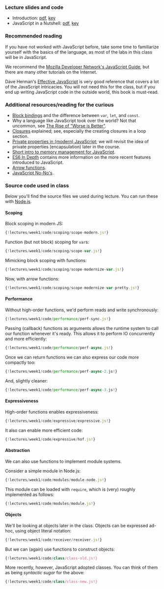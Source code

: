 ### Lecture slides and code

* Introduction: [pdf](slides/intro.pdf), [key](slides/intro.key)
* JavaScript in a Nutshell: [pdf](slides/js-nutshell.pdf), [key](slides/js-nutshell.key)

### Recommended reading

If you have not worked with JavaScript before, take some time to familiarize
yourself with the basics of the language, as most of the labs in this class
will be in JavaScript.

We recommend the [Mozilla Developer Network's JavaScript
Guide](https://developer.mozilla.org/en-US/docs/Web/JavaScript/Guide), but
there are many other tutorials on the Internet.

Dave Herman's [Effective JavaScript](http://effectivejs.com/) is very good
reference that covers a lot of the JavaScript intricacies.  You will not need
this for the class, but if you end up writing JavaScript code in the outside
world, this book is must-read.

### Additional resources/reading for the curious

- [Block
  bindings](https://leanpub.com/understandinges6/read#leanpub-auto-block-bindings)
  and the difference between `var`, `let`, and `const`.
- Why a language like JavaScript took over the world? Not that uncommon, see
  [The Rise of "Worse is
  Better"](https://www.jwz.org/doc/worse-is-better.html).
- [Closures](https://developer.mozilla.org/en-US/docs/Web/JavaScript/Closures)
  explained; see, especially the creating closures in a loop section.
- [Private properties in (modern) JavaScript](https://curiosity-driven.org/private-properties-in-javascript); we will revisit the idea of private properties (encapsulation) later in the course.
- [Short intro to memory management for
  JavaScript](https://developer.mozilla.org/en-US/docs/Web/JavaScript/Memory_Management).
- [ES6 In Depth](https://hacks.mozilla.org/category/es6-in-depth/) contains
  more information on the more recent features introduced to JavaScript.
- [Arrow functions](https://developer.mozilla.org/en-US/docs/Web/JavaScript/Reference/Functions/Arrow_functions).
- [JavaScript No-No's](notes/js_nono.md).

### Source code used in class

Below you'll find the source files we used during lecture. You can run these
with [Node.js](https://nodejs.org/en/).


#### Scoping

Block scoping in modern JS:
```javascript
{!lectures/week1/code/scoping/scope-modern.js!}
```

Function (but not block) scoping for `var`s:
```javascript
{!lectures/week1/code/scoping/scope-var.js!}
```

Mimicking block scoping with functions:
```javascript
{!lectures/week1/code/scoping/scope-modernize-var.js!}
```

Now, with arrow functions:
```javascript
{!lectures/week1/code/scoping/scope-modernize-var-pretty.js!}
```

#### Performance

Without high-order functions, we'd perform reads and write synchronously:
```javascript
{!lectures/week1/code/performance/perf-sync.js!}
```

Passing (callback) functions as arguments allows the runtime system to call our function whenever it's ready. This allows it to perform IO concurrently and more efficiently:
```javascript
{!lectures/week1/code/performance/perf-async.js!}
```

Once we can return functions we can also express our code more compactly too:
```javascript
{!lectures/week1/code/performance/perf-async-2.js!}
```

And, slightly cleaner:
```javascript
{!lectures/week1/code/performance/perf-async-3.js!}
```

#### Expressiveness

High-order functions enables expressiveness:
```javascript
{!lectures/week1/code/expressive/expressive.js!}
```

It also can enable more efficient code:
```javascript
{!lectures/week1/code/expressive/hof.js!}
```

#### Abstraction

We can also use functions to implement module systems.

Consider a simple module in Node.js:
```javascript
{!lectures/week1/code/modules/module-node.js!}
```

This module can be loaded with `require`, which is (very) roughly implemented
as follows:
```javascript
{!lectures/week1/code/modules/module.js!}
```

#### Objects

We'll be looking at objects later in the class. Objects can be expressed
ad-hoc, using object literal notation:
```javascript
{!lectures/week1/code/receiver/receiver.js!}
```

But we can (again) use functions to construct objects:
```javascript
{!lectures/week1/code/class/class-old.js!}
```

More recently, however, JavaScript adopted classes. You can think of them as
being *syntactic sugar* for the above:

```javascript
{!lectures/week1/code/class/class-new.js!}
```
